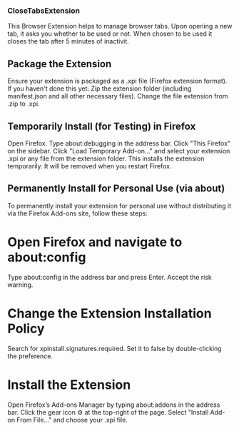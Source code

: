 ### CloseTabsExtension
This Browser Extension helps to manage browser tabs. Upon opening a new tab, it asks you whether to be used or not.
When chosen to be used it closes the tab after 5 minutes of inactivit.
## Package the Extension
Ensure your extension is packaged as a .xpi file (Firefox extension format). If you haven't done this yet:
Zip the extension folder (including manifest.json and all other necessary files).
Change the file extension from .zip to .xpi.
## Temporarily Install (for Testing) in Firefox
Open Firefox.
Type about:debugging in the address bar.
Click "This Firefox" on the sidebar.
Click "Load Temporary Add-on..." and select your extension .xpi or any file from the extension folder.
This installs the extension temporarily. It will be removed when you restart Firefox.
## Permanently Install for Personal Use (via about)
To permanently install your extension for personal use without distributing it via the Firefox Add-ons site, follow these steps:
# Open Firefox and navigate to about:config
Type about:config in the address bar and press Enter.
Accept the risk warning.
# Change the Extension Installation Policy
Search for xpinstall.signatures.required.
Set it to false by double-clicking the preference.
# Install the Extension
Open Firefox’s Add-ons Manager by typing about:addons in the address bar.
Click the gear icon ⚙️ at the top-right of the page.
Select "Install Add-on From File..." and choose your .xpi file.
